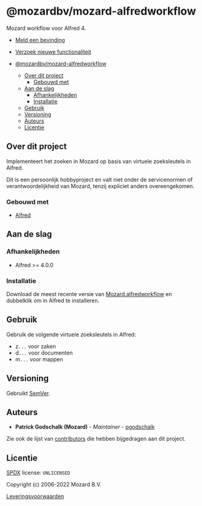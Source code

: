 # @mozardbv/mozard-alfredworkflow

Mozard workflow voor Alfred 4.

- [Meld een bevinding](https://intranet.mozard.nl/mozard/!suite09.scherm1089?mWfr=367)
- [Verzoek nieuwe functionaliteit](https://intranet.mozard.nl/mozard/!suite09.scherm1089?mWfr=604&mDdv=990842)

- [@mozardbv/mozard-alfredworkflow](#mozardbvmozard-alfredworkflow)
  - [Over dit project](#over-dit-project)
    - [Gebouwd met](#gebouwd-met)
  - [Aan de slag](#aan-de-slag)
    - [Afhankelijkheden](#afhankelijkheden)
    - [Installatie](#installatie)
  - [Gebruik](#gebruik)
  - [Versioning](#versioning)
  - [Auteurs](#auteurs)
  - [Licentie](#licentie)

## Over dit project

Implementeert het zoeken in Mozard op basis van virtuele zoeksleutels in Alfred.

Dit is een persoonlijk hobbyproject en valt niet onder de servicenormen of verantwoordelijkheid van Mozard, tenzij expliciet anders overeengekomen.

### Gebouwd met

- [Alfred](https://www.alfredapp.com/)

## Aan de slag

### Afhankelijkheden

- Alfred >= 4.0.0

### Installatie

Download de meest recente versie van [Mozard.alfredworkflow](https://gitlab.com/MozardBV/mozard-alfredworkflow/-/raw/main/Mozard.alfredworkflow) en dubbelklik om in Alfred te installeren.

## Gebruik

Gebruik de volgende virtuele zoeksleutels in Alfred:

- z`...` voor zaken
- d`...` voor documenten
- m`...` voor mappen

## Versioning

Gebruikt [SemVer](https://semver.org/).

## Auteurs

- **Patrick Godschalk (Mozard)** - _Maintainer_ - [pgodschalk](https://gitlab.com/pgodschalk)

Zie ook de lijst van [contributors](https://gitlab.com/mozardbv/mozard-alfredworkflow/main) die hebben bijgedragen aan dit project.

## Licentie

[SPDX](https://spdx.org/licenses/) license: `UNLICENSED`

Copyright (c) 2006-2022 Mozard B.V.

[Leveringsvoorwaarden](https://www.mozard.nl/mozard/!suite86.scherm0325?mPag=204&mLok=1)
